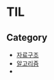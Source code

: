 # TIL

## Category

- [자료구조](https://github.com/1Dohyeon/Learn-DataStructure)
- [알고리즘](https://github.com/1Dohyeon/Learn-Algorithms?tab=readme-ov-file)
- 